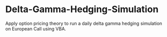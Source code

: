 # Delta-Gamma-Hedging-Simulation
Apply option pricing theory to run a daily delta gamma hedging simulation on European Call using VBA. 
